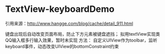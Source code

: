 # TextView-keyboardDemo
引用来源：http://www.hangge.com/blog/cache/detail_911.html


键盘出现后自动改变页面布局，防止下方元素被键盘遮挡；
拟用textView实现类QQ输入框多行输入效果，暂时未实现
方法：
自定义UIView作为toolbar，监听keyboard事件，动态改变UIView的bottomConstraint约束
